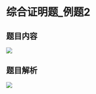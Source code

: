 # 综合证明题_例题2
## 题目内容
![](https://rgdz-img.oss-cn-hangzhou.aliyuncs.com/img/20211102111600.png)

## 题目解析
![](https://rgdz-img.oss-cn-hangzhou.aliyuncs.com/img/20211102122828.png)
